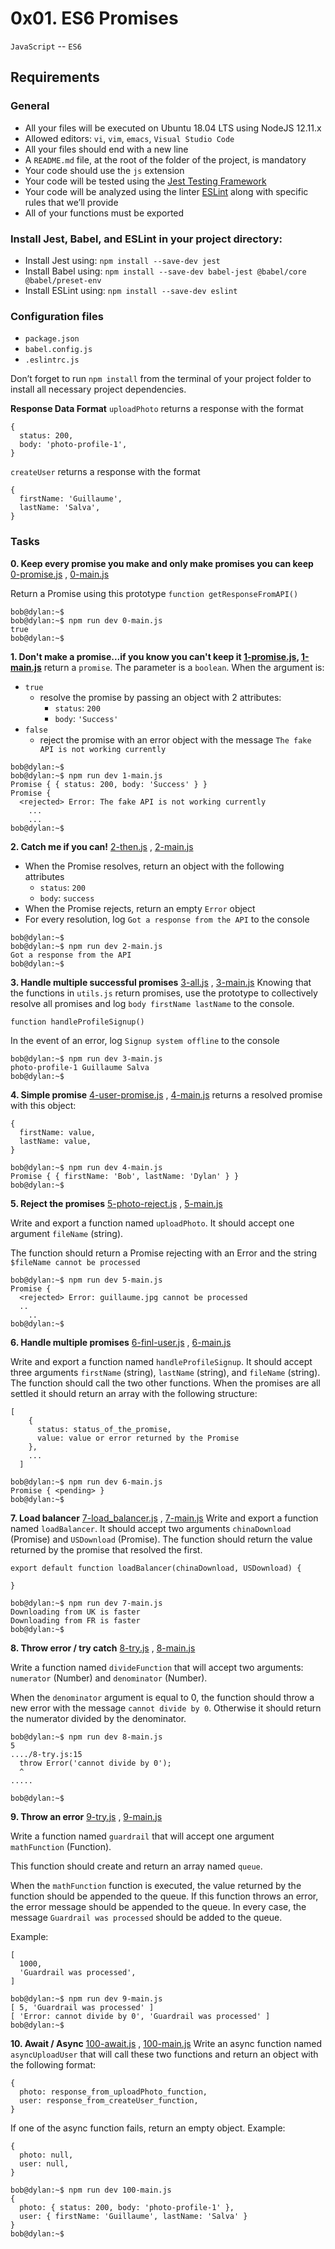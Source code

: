 # 0x01. ES6 Promises
`JavaScript` -- `ES6`

## Requirements
### General
-   All your files will be executed on Ubuntu 18.04 LTS using NodeJS 12.11.x
-   Allowed editors:  `vi`,  `vim`,  `emacs`,  `Visual Studio Code`
-   All your files should end with a new line
-   A  `README.md`  file, at the root of the folder of the project, is mandatory
-   Your code should use the  `js`  extension
-   Your code will be tested using the  [Jest Testing Framework](https://intranet.alxswe.com/rltoken/ECZpKsJ3fm1qRA7lDyhd_Q "Jest Testing Framework")
-   Your code will be analyzed using the linter  [ESLint](https://intranet.alxswe.com/rltoken/Ttd9w5jERwTErJW3DDbVoQ "ESLint")  along with specific rules that we’ll provide
-   All of your functions must be exported

### Install Jest, Babel, and ESLint in your project directory:
-   Install Jest using:  `npm install --save-dev jest`
-   Install Babel using:  `npm install --save-dev babel-jest @babel/core @babel/preset-env`
-   Install ESLint using:  `npm install --save-dev eslint`

### Configuration files
-  `package.json`
- `babel.config.js`
- `.eslintrc.js`

Don’t forget to run  `npm install`  from the terminal of your project folder to install all necessary project dependencies.

**Response Data Format**
`uploadPhoto`  returns a response with the format
```
{
  status: 200,
  body: 'photo-profile-1',
}
```

`createUser`  returns a response with the format
```
{
  firstName: 'Guillaume',
  lastName: 'Salva',
}
```

### Tasks
**0. Keep every promise you make and only make promises you can keep**
[0-promise.js](0-promise.js) , [0-main.js](0-main.js)

Return a Promise using this prototype  `function getResponseFromAPI()`

```
bob@dylan:~$ 
bob@dylan:~$ npm run dev 0-main.js 
true
bob@dylan:~$ 
```

**1. Don't make a promise...if you know you can't keep it
[1-promise.js](1-promise.js),   [1-main.js](1-main.js)**
return a  `promise`. The parameter is a  `boolean`.
When the argument is:
-   `true`
    -   resolve the promise by passing an object with 2 attributes:
        -   `status`:  `200`
        -   `body`:  `'Success'`
-   `false`
    -   reject the promise with an error object with the message  `The fake API is not working currently`

```
bob@dylan:~$ 
bob@dylan:~$ npm run dev 1-main.js 
Promise { { status: 200, body: 'Success' } }
Promise {
  <rejected> Error: The fake API is not working currently
    ...
    ...
bob@dylan:~$ 
```

**2. Catch me if you can!**
[2-then.js](2-then.js) ,  [2-main.js](2-main.js)
-   When the Promise resolves, return an object with the following attributes
    -   `status`:  `200`
    -   `body`:  `success`
-   When the Promise rejects, return an empty  `Error`  object
-   For every resolution, log  `Got a response from the API`  to the console

```
bob@dylan:~$ 
bob@dylan:~$ npm run dev 2-main.js 
Got a response from the API
bob@dylan:~$ 
```

**3. Handle multiple successful promises**
[3-all.js](3-all.js) , [3-main.js](3-main.js)
Knowing that the functions in  `utils.js`  return promises, use the prototype to collectively resolve all promises and log  `body firstName lastName`  to the console.
```
function handleProfileSignup()
```
In the event of an error, log  `Signup system offline`  to the console
```
bob@dylan:~$ npm run dev 3-main.js 
photo-profile-1 Guillaume Salva
bob@dylan:~$ 
```
**4. Simple promise**
[4-user-promise.js](4-user-promise.js) , [4-main.js](4-main.js)
returns a resolved promise with this object:
```
{
  firstName: value,
  lastName: value,
}
```
```
bob@dylan:~$ npm run dev 4-main.js 
Promise { { firstName: 'Bob', lastName: 'Dylan' } }
bob@dylan:~$ 
```

**5. Reject the promises**
[5-photo-reject.js](5-photo-reject.js) , [5-main.js](5-main.js)

Write and export a function named  `uploadPhoto`. It should accept one argument  `fileName`  (string).

The function should return a Promise rejecting with an Error and the string  `$fileName cannot be processed`
```
bob@dylan:~$ npm run dev 5-main.js 
Promise {
  <rejected> Error: guillaume.jpg cannot be processed
  ..
    ..
bob@dylan:~$ 
```
**6. Handle multiple promises**
[6-finl-user.js](6-final-user.js) , [6-main.js](6-main.js)

Write and export a function named  `handleProfileSignup`. It should accept three arguments  `firstName`  (string),  `lastName`  (string), and  `fileName`  (string). The function should call the two other functions. When the promises are all settled it should return an array with the following structure:
```
[
    {
      status: status_of_the_promise,
      value: value or error returned by the Promise
    },
    ...
  ]
```

```
bob@dylan:~$ npm run dev 6-main.js 
Promise { <pending> }
bob@dylan:~$ 
```

**7. Load balancer**
[7-load_balancer.js](7-load_balancer.js) , [7-main.js](7-main.js)
Write and export a function named  `loadBalancer`. It should accept two arguments  `chinaDownload`  (Promise) and  `USDownload`  (Promise).
The function should return the value returned by the promise that resolved the first.
```
export default function loadBalancer(chinaDownload, USDownload) {

}
```
```
bob@dylan:~$ npm run dev 7-main.js 
Downloading from UK is faster
Downloading from FR is faster
bob@dylan:~$ 
```

**8. Throw error / try catch**
[8-try.js](8-try.js) , [8-main.js](8-main.js)

Write a function named  `divideFunction`  that will accept two arguments:  `numerator`  (Number) and  `denominator`  (Number).

When the  `denominator`  argument is equal to 0, the function should throw a new error with the message  `cannot divide by 0`. Otherwise it should return the numerator divided by the denominator.
```
bob@dylan:~$ npm run dev 8-main.js 
5
..../8-try.js:15
  throw Error('cannot divide by 0');
  ^
.....

bob@dylan:~$ 
```

**9. Throw an error**
[9-try.js](9-try.js) , [9-main.js](9-main.js)

Write a function named  `guardrail`  that will accept one argument  `mathFunction`  (Function).

This function should create and return an array named  `queue`.

When the  `mathFunction`  function is executed, the value returned by the function should be appended to the queue. If this function throws an error, the error message should be appended to the queue. In every case, the message  `Guardrail was processed`  should be added to the queue.

Example:
```
[
  1000,
  'Guardrail was processed',
]
```

```
bob@dylan:~$ npm run dev 9-main.js 
[ 5, 'Guardrail was processed' ]
[ 'Error: cannot divide by 0', 'Guardrail was processed' ]
bob@dylan:~$ 
```

**10. Await / Async**
[100-await.js](100-await.js) , [100-main.js](100-main.js)
Write an async function named  `asyncUploadUser`  that will call these two functions and return an object with the following format:
```
{
  photo: response_from_uploadPhoto_function,
  user: response_from_createUser_function,
}
```
If one of the async function fails, return an empty object. Example:

```
{
  photo: null,
  user: null,
}
```

```
bob@dylan:~$ npm run dev 100-main.js 
{
  photo: { status: 200, body: 'photo-profile-1' },
  user: { firstName: 'Guillaume', lastName: 'Salva' }
}
bob@dylan:~$ 
```
